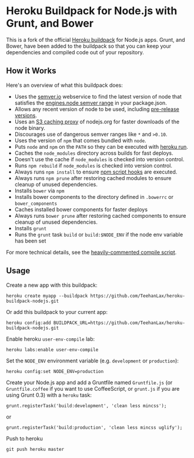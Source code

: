 Heroku Buildpack for Node.js with Grunt, and Bower
============================

This is a fork of the official [Heroku buildpack](http://devcenter.heroku.com/articles/buildpacks) for Node.js apps. Grunt, and Bower, have been added to the buildpack so that you can keep your dependencies and compiled code out of your repository. 


How it Works
------------

Here's an overview of what this buildpack does:

- Uses the [semver.io](https://semver.io) webservice to find the latest version of node that satisfies the [engines.node semver range](https://npmjs.org/doc/json.html#engines) in your package.json.
- Allows any recent version of node to be used, including [pre-release versions](https://semver.io/node.json).
- Uses an [S3 caching proxy](https://github.com/heroku/s3pository#readme) of nodejs.org for faster downloads of the node binary.
- Discourages use of dangerous semver ranges like `*` and `>0.10`.
- Uses the version of `npm` that comes bundled with `node`.
- Puts `node` and `npm` on the `PATH` so they can be executed with [heroku run](https://devcenter.heroku.com/articles/one-off-dynos#an-example-one-off-dyno).
- Caches the `node_modules` directory across builds for fast deploys.
- Doesn't use the cache if `node_modules` is checked into version control.
- Runs `npm rebuild` if `node_modules` is checked into version control.
- Always runs `npm install` to ensure [npm script hooks](https://npmjs.org/doc/misc/npm-scripts.html) are executed.
- Always runs `npm prune` after restoring cached modules to ensure cleanup of unused dependencies.
- Installs `bower` via `npm`
- Installs bower components to the directory defined in `.bowerrc` or `bower_components`
- Caches installed bower components for faster deploys
- Always runs `bower prune` after restoring cached components to ensure cleanup of unused dependencies.
- Installs `grunt`
- Runs the `grunt` task `build` or `build:$NODE_ENV` if the node env variable has been set

For more technical details, see the [heavily-commented compile script](https://github.com/heroku/heroku-buildpack-nodejs/blob/master/bin/compile).


Usage
-----

Create a new app with this buildpack:

    heroku create myapp --buildpack https://github.com/TeehanLax/heroku-buildpack-nodejs.git

Or add this buildpack to your current app:

    heroku config:add BUILDPACK_URL=https://github.com/TeehanLax/heroku-buildpack-nodejs.git
    
Enable heroku `user-env-compile` lab:
    
    heroku labs:enable user-env-compile

Set the `NODE_ENV` environment variable (e.g. `development` or `production`):

    heroku config:set NODE_ENV=production

Create your Node.js app and add a Gruntfile named  `Gruntfile.js` (or `Gruntfile.coffee` if you want to use CoffeeScript, or `grunt.js` if you are using Grunt 0.3) with a `heroku` task:

    grunt.registerTask('build:development', 'clean less mincss');
    
or

    grunt.registerTask('build:production', 'clean less mincss uglify');

Push to heroku

    git push heroku master
